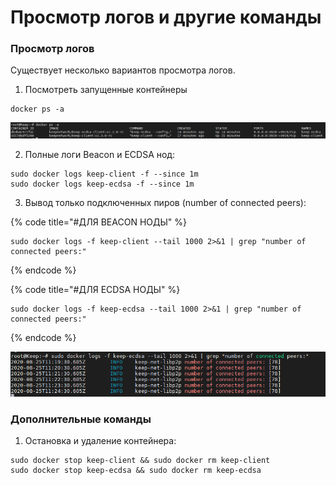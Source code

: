 # Просмотр логов и другие команды

### Просмотр логов

Существует несколько вариантов просмотра логов.

1. Посмотреть запущенные контейнеры

```text
docker ps -a
```

![](../.gitbook/assets/image%20%2818%29.png)

   2. Полные логи Beacon и ECDSA нод:

```text
sudo docker logs keep-client -f --since 1m
sudo docker logs keep-ecdsa -f --since 1m
```

   3. Вывод только подключенных пиров \(number of connected peers\):

{% code title="\#ДЛЯ BEACON НОДЫ" %}
```text
sudo docker logs -f keep-client --tail 1000 2>&1 | grep "number of connected peers:"
```
{% endcode %}

{% code title="\#ДЛЯ ECDSA НОДЫ" %}
```text
sudo docker logs -f keep-ecdsa --tail 1000 2>&1 | grep "number of connected peers:"
```
{% endcode %}

![](../.gitbook/assets/image%20%2821%29.png)

### Дополнительные команды

1. Остановка и удаление контейнера:

```text
sudo docker stop keep-client && sudo docker rm keep-client
sudo docker stop keep-ecdsa && sudo docker rm keep-ecdsa
```

